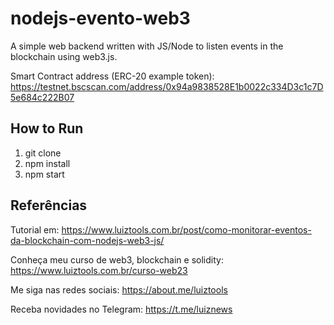 # nodejs-evento-web3

A simple web backend written with JS/Node to listen events in the blockchain using web3.js.

Smart Contract address (ERC-20 example token): https://testnet.bscscan.com/address/0x94a9838528E1b0022c334D3c1c7D5e684c222B07

## How to Run
1. git clone
2. npm install
3. npm start

## Referências

Tutorial em: https://www.luiztools.com.br/post/como-monitorar-eventos-da-blockchain-com-nodejs-web3-js/

Conheça meu curso de web3, blockchain e solidity: https://www.luiztools.com.br/curso-web23

Me siga nas redes sociais: https://about.me/luiztools

Receba novidades no Telegram: https://t.me/luiznews